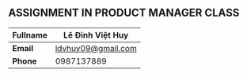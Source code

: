 ## ASSIGNMENT IN PRODUCT MANAGER CLASS

| Fullname  | Lê Đình Việt Huy   |
| --------- | ------------------ |
| **Email** | ldvhuy09@gmail.com |
| **Phone** | 0987137889         |